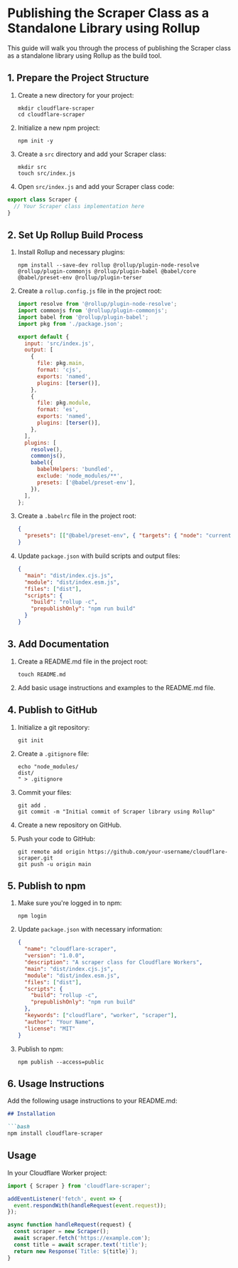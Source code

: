# Publishing the Scraper Class as a Standalone Library using Rollup

This guide will walk you through the process of publishing the Scraper class as a standalone library using Rollup as the build tool.

## 1. Prepare the Project Structure

1. Create a new directory for your project:
   ```
   mkdir cloudflare-scraper
   cd cloudflare-scraper
   ```

2. Initialize a new npm project:
   ```
   npm init -y
   ```

3. Create a `src` directory and add your Scraper class:
   ```
   mkdir src
   touch src/index.js
   ```

4. Open `src/index.js` and add your Scraper class code:

```javascript
export class Scraper {
  // Your Scraper class implementation here
}
```

## 2. Set Up Rollup Build Process

1. Install Rollup and necessary plugins:
   ```
   npm install --save-dev rollup @rollup/plugin-node-resolve @rollup/plugin-commonjs @rollup/plugin-babel @babel/core @babel/preset-env @rollup/plugin-terser
   ```

2. Create a `rollup.config.js` file in the project root:
   ```javascript
   import resolve from '@rollup/plugin-node-resolve';
   import commonjs from '@rollup/plugin-commonjs';
   import babel from '@rollup/plugin-babel';
   import pkg from './package.json';

   export default {
     input: 'src/index.js',
     output: [
       {
         file: pkg.main,
         format: 'cjs',
         exports: 'named',
         plugins: [terser()],
       },
       {
         file: pkg.module,
         format: 'es',
         exports: 'named',
         plugins: [terser()],
       },
     ],
     plugins: [
       resolve(),
       commonjs(),
       babel({
         babelHelpers: 'bundled',
         exclude: 'node_modules/**',
         presets: ['@babel/preset-env'],
       }),
     ],
   };
   ```

3. Create a `.babelrc` file in the project root:
   ```json
   {
     "presets": [["@babel/preset-env", { "targets": { "node": "current" } }]]
   }
   ```

4. Update `package.json` with build scripts and output files:
   ```json
   {
     "main": "dist/index.cjs.js",
     "module": "dist/index.esm.js",
     "files": ["dist"],
     "scripts": {
       "build": "rollup -c",
       "prepublishOnly": "npm run build"
     }
   }
   ```

## 3. Add Documentation

1. Create a README.md file in the project root:
   ```
   touch README.md
   ```

2. Add basic usage instructions and examples to the README.md file.

## 4. Publish to GitHub

1. Initialize a git repository:
   ```
   git init
   ```

2. Create a `.gitignore` file:
   ```
   echo "node_modules/
   dist/
   " > .gitignore
   ```

3. Commit your files:
   ```
   git add .
   git commit -m "Initial commit of Scraper library using Rollup"
   ```

4. Create a new repository on GitHub.

5. Push your code to GitHub:
   ```
   git remote add origin https://github.com/your-username/cloudflare-scraper.git
   git push -u origin main
   ```

## 5. Publish to npm

1. Make sure you're logged in to npm:
   ```
   npm login
   ```

2. Update `package.json` with necessary information:
   ```json
   {
     "name": "cloudflare-scraper",
     "version": "1.0.0",
     "description": "A scraper class for Cloudflare Workers",
     "main": "dist/index.cjs.js",
     "module": "dist/index.esm.js",
     "files": ["dist"],
     "scripts": {
       "build": "rollup -c",
       "prepublishOnly": "npm run build"
     },
     "keywords": ["cloudflare", "worker", "scraper"],
     "author": "Your Name",
     "license": "MIT"
   }
   ```

3. Publish to npm:
   ```
   npm publish --access=public
   ```

## 6. Usage Instructions

Add the following usage instructions to your README.md:

```markdown
## Installation

```bash
npm install cloudflare-scraper
```

## Usage

In your Cloudflare Worker project:

```javascript
import { Scraper } from 'cloudflare-scraper';

addEventListener('fetch', event => {
  event.respondWith(handleRequest(event.request));
});

async function handleRequest(request) {
  const scraper = new Scraper();
  await scraper.fetch('https://example.com');
  const title = await scraper.text('title');
  return new Response(`Title: ${title}`);
}
```
```